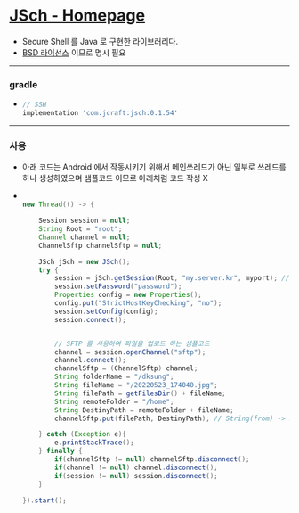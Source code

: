 # [JSch - Homepage](http://www.jcraft.com/jsch/)
* Secure Shell 를 Java 로 구현한 라이브러리다.
* [BSD 라이선스](http://www.jcraft.com/jsch/LICENSE.txt) 이므로 명시 필요
---
### gradle
* ```gradle
  // SSH
  implementation 'com.jcraft:jsch:0.1.54'
  
---
### 사용
* 아래 코드는 Android 에서 작동시키기 위해서 메인쓰레드가 아닌 일부로 쓰레드를 하나 생성하였으며 샘플코드 이므로 아래처럼 코드 작성 X
* ```java
  
  new Thread(() -> {

      Session session = null;
      String Root = "root";
      Channel channel = null;
      ChannelSftp channelSftp = null;

      JSch jSch = new JSch();
      try {
          session = jSch.getSession(Root, "my.server.kr", myport); // String, String, Int
          session.setPassword("password");
          Properties config = new Properties();
          config.put("StrictHostKeyChecking", "no");
          session.setConfig(config);
          session.connect();


          // SFTP 를 사용하여 파일을 업로드 하는 샘플코드
          channel = session.openChannel("sftp");
          channel.connect();
          channelSftp = (ChannelSftp) channel;
          String folderName = "/dksung";
          String fileName = "/20220523_174040.jpg"; 
          String filePath = getFilesDir() + fileName;
          String remoteFolder = "/home";
          String DestinyPath = remoteFolder + fileName;
          channelSftp.put(filePath, DestinyPath); // String(from) -> String(to)

      } catch (Exception e){
          e.printStackTrace();
      } finally {
          if(channelSftp != null) channelSftp.disconnect();
          if(channel != null) channel.disconnect();
          if(session != null) session.disconnect();
      }

  }).start();
